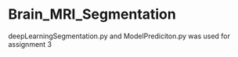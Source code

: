 # Brain_MRI_Segmentation

deepLearningSegmentation.py and ModelPrediciton.py was used for assignment 3 
